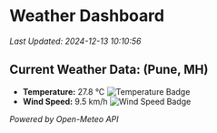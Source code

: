 
# Weather Dashboard

_Last Updated: 2024-12-13 10:10:56_

## Current Weather Data: (Pune, MH)
- **Temperature:** 27.8 °C ![Temperature Badge](https://img.shields.io/badge/Temperature-Medium%20Temp-green)
- **Wind Speed:** 9.5 km/h ![Wind Speed Badge](https://img.shields.io/badge/Wind%20Speed-Low%20Wind-blue)

*Powered by Open-Meteo API*
